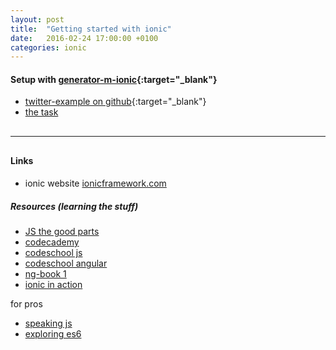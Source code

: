 ```yaml
---
layout: post
title:  "Getting started with ionic"
date:   2016-02-24 17:00:00 +0100
categories: ionic
---
```


#### Setup with [generator-m-ionic](https://github.com/mwaylabs/generator-m-ionic){:target="_blank"}

- [twitter-example on github](https://github.com/MathiasTim/html5-app-training/tree/twitter-example){:target="_blank"}
- [the task](https://gist.github.com/MathiasTim/61a9cb6cd12af8095b4f#file-ionic-angular-starting-md)

<hr style="margin: 30px 0;">

#### Links

- ionic website [ionicframework.com](http://ionicframework.com/)

##### Resources (learning the stuff)
 
- [JS the good parts](http://www.amazon.de/JavaScript-Parts-Working-Shallow-Grain/dp/0596517742)
- [codecademy](https://www.codecademy.com/learn/javascript)
- [codeschool js](https://www.codeschool.com/learn/javascript)
- [codeschool angular](http://campus.codeschool.com/courses/shaping-up-with-angular-js/intro)
- [ng-book 1](https://www.ng-book.com/)
- [ionic in action](https://www.manning.com/books/ionic-in-action)

for pros

- [speaking js](http://speakingjs.com/es5/)
- [exploring es6](http://exploringjs.com/es6/)
